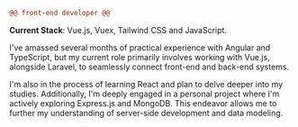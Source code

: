```diff
@@ front-end developer @@
```

**Current Stack**: Vue.js, Vuex, Tailwind CSS and JavaScript.

I've amassed several months of practical experience with Angular and TypeScript, but my current role primarily involves working with Vue.js, alongside Laravel, to seamlessly connect front-end and back-end systems.

I'm also in the process of learning React and plan to delve deeper into my studies. Additionally, I'm deeply engaged in a personal project where I'm actively exploring Express.js and MongoDB. This endeavor allows me to further my understanding of server-side development and data modeling.
